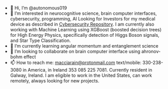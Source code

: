 - 👋 Hi, I’m @autonomous019
- 👀 I’m interested in neurocognitive science, brain computer interfaces, cybersecurity, programming, AI Looking for Investors
for my medical device as described in <a href="https://github.com/autonomous019/ahronov-bohm-cybersecurity">Cybersecurity Repository</a>. I am currently also working with Machine Learning using XGBoost (boosted decision trees) for High Energy Physics, specifically detection of Higgs Boson signals, and Star Type Classification.
- 🌱 I’m currently learning angular momentum and entanglement science
- 💞️ I’m looking to collaborate on brain computer interface using ahronov-bohm effect
- 📫 How to reach me: macciarain@protonmail.com text/mobile: 330-238-3080 in America, in Ireland 353 085 225 7081. Currently resident in Galway, Ireland. I am eligible to work in the United States, can work remotely, always looking for new projects. 

<!---
autonomous019/autonomous019 is a ✨ special ✨ repository because its `README.md` (this file) appears on your GitHub profile.
You can click the Preview link to take a look at your changes.
--->
